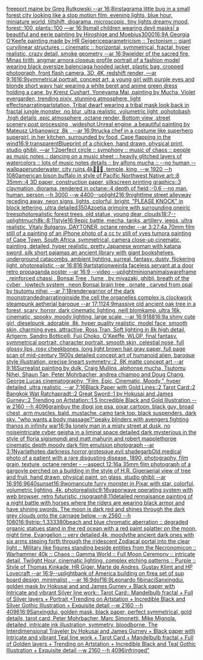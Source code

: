 [freeport maine by Greg Rutkowski --ar 16:8](https://www.ebank.nz/aiartgenerator?category=freeport%20maine%20by%20Greg%20Rutkowski%20--ar%2016%3A8)[instagram](https://www.ebank.nz/aiartgenerator?category=instagram)[a little bug in a small forest city looking like a stop motion film, evening lights, blue hour, miniature world, tiltshift, dioarama, microscopic, tiny lights,dreamy mood, forest::100, plants::100 —ar 16:9](https://www.ebank.nz/aiartgenerator?category=a%20little%20bug%20in%20a%20small%20forest%20city%20looking%20like%20a%20stop%20motion%20film%2C%20evening%20lights%2C%20blue%20hour%2C%20miniature%20world%2C%20tiltshift%2C%20dioarama%2C%20microscopic%2C%20tiny%20lights%2Cdreamy%20mood%2C%20forest%3A%3A100%2C%20plants%3A%3A100%20%E2%80%94ar%2016%3A9)[small children wearing devil masks| a beautiful and eerie painting by Hiroshige and Moebius](https://www.ebank.nz/aiartgenerator?category=small%20children%20wearing%20devil%20masks%7C%20a%20beautiful%20and%20eerie%20painting%20by%20Hiroshige%20and%20Moebius)[3000](https://www.ebank.nz/aiartgenerator?category=3000)[16:9](https://www.ebank.nz/aiartgenerator?category=16%3A9)[A Georgia O’Keefe painting made by HR Geiger](https://www.ebank.nz/aiartgenerator?category=A%20Georgia%20O%E2%80%99Keefe%20painting%20made%20by%20HR%20Geiger)[ice](https://www.ebank.nz/aiartgenerator?category=ice)[parametricism :: Tectonism :: giant curvilinear structures :: cinematic :: horizontal, symmetrical, fractal, hyper realistic, crazy detail, smoke geometry --ar 16:9](https://www.ebank.nz/aiartgenerator?category=parametricism%20%3A%3A%20Tectonism%20%3A%3A%20giant%20curvilinear%20structures%20%3A%3A%20cinematic%20%3A%3A%20horizontal%2C%20symmetrical%2C%20fractal%2C%20hyper%20realistic%2C%20crazy%20detail%2C%20smoke%20geometry%20--ar%2016%3A9)[wielder of the sacred fire, Minas tirith, angmar arnor](https://www.ebank.nz/aiartgenerator?category=wielder%20of%20the%20sacred%20fire%2C%20Minas%20tirith%2C%20angmar%20arnor)[a closeup profile portrait of a fashion model wearing black oversize balenciaga hooded jacket, plastic bag, cropped photograph, front flash camera, 3D, 4K, redshift render, —ar 9:16](https://www.ebank.nz/aiartgenerator?category=a%20closeup%20profile%20portrait%20of%20a%20fashion%20model%20wearing%20black%20oversize%20balenciaga%20hooded%20jacket%2C%20plastic%20bag%2C%20cropped%20photograph%2C%20front%20flash%20camera%2C%203D%2C%204K%2C%20redshift%20render%2C%20%E2%80%94ar%209%3A16)[16:9](https://www.ebank.nz/aiartgenerator?category=16%3A9)[symmetrical portrait, concept art, a young girl with purple eyes and blonde short wavy hair wearing a white beret and anime green dress holding a cane, by Krenz Cushart, Yoneyama Mai, painting by Mucha, Violet evergarden, trending pixiv, stunning atmosphere, light effects](https://www.ebank.nz/aiartgenerator?category=symmetrical%20portrait%2C%20concept%20art%2C%20a%20young%20girl%20with%20purple%20eyes%20and%20blonde%20short%20wavy%20hair%20wearing%20a%20white%20beret%20and%20anime%20green%20dress%20holding%20a%20cane%2C%20by%20Krenz%20Cushart%2C%20Yoneyama%20Mai%2C%20painting%20by%20Mucha%2C%20Violet%20evergarden%2C%20trending%20pixiv%2C%20stunning%20atmosphere%2C%20light%20effects)[narrating](https://www.ebank.nz/aiartgenerator?category=narrating)[artstation, Tribal dwarf wearing a tribal mask look back in fractal jungle,monster ,no blur ,ultra realistic ,volumetric light ,pohotobash ,high details ,epic atmosphere ,octane render, Bottom view ,street scenery,post processing , wideshot,Unreal engine ,a beautiful painting by Mateusz Urbanowicz ,8k , --ar 16:9](https://www.ebank.nz/aiartgenerator?category=artstation%2C%20Tribal%20dwarf%20wearing%20a%20tribal%20mask%20look%20back%20in%20fractal%20jungle%2Cmonster%20%2Cno%20blur%20%2Cultra%20realistic%20%2Cvolumetric%20light%20%2Cpohotobash%20%2Chigh%20details%20%2Cepic%20atmosphere%20%2Coctane%20render%2C%20Bottom%20view%20%2Cstreet%20scenery%2Cpost%20processing%20%2C%20wideshot%2CUnreal%20engine%20%2Ca%20beautiful%20painting%20by%20Mateusz%20Urbanowicz%20%2C8k%20%2C%20--ar%2016%3A9)[truck](https://www.ebank.nz/aiartgenerator?category=truck)[a chef in a costume like superhero supergirl, in her kitchen, surrounded by food, Cape flapping in the wind](https://www.ebank.nz/aiartgenerator?category=a%20chef%20in%20a%20costume%20like%20superhero%20supergirl%2C%20in%20her%20kitchen%2C%20surrounded%20by%20food%2C%20Cape%20flapping%20in%20the%20wind)[16:9](https://www.ebank.nz/aiartgenerator?category=16%3A9)[,transparent](https://www.ebank.nz/aiartgenerator?category=%2Ctransparent)[Blueprint of a chicken, hand drawn, physical print, studio ghibli, —ar 1:2](https://www.ebank.nz/aiartgenerator?category=Blueprint%20of%20a%20chicken%2C%20hand%20drawn%2C%20physical%20print%2C%20studio%20ghibli%2C%20%E2%80%94ar%201%3A2)[perfect circle :: symphony :: music of chaos :: people as music notes :: dancing on a music sheet :: heavily glitched layers of watercolors :: lots of music notes details :: by alfons mucha :: --no human --wallpaper](https://www.ebank.nz/aiartgenerator?category=perfect%20circle%20%3A%3A%20symphony%20%3A%3A%20music%20of%20chaos%20%3A%3A%20people%20as%20music%20notes%20%3A%3A%20dancing%20on%20a%20music%20sheet%20%3A%3A%20heavily%20glitched%20layers%20of%20watercolors%20%3A%3A%20lots%20of%20music%20notes%20details%20%3A%3A%20by%20alfons%20mucha%20%3A%3A%20--no%20human%20--wallpaper)[underwater, city ruins,4k](https://www.ebank.nz/aiartgenerator?category=underwater%2C%20city%20ruins%2C4k)[🦍🦍🦍, temple, king, --w 1920 --h 1080](https://www.ebank.nz/aiartgenerator?category=%F0%9F%A6%8D%F0%9F%A6%8D%F0%9F%A6%8D%2C%20temple%2C%20king%2C%20--w%201920%20--h%201080)[american bison buffalo in style of Pacific Northwest Native art::8 35mm::4 3D paper, construction paper, silkscreen printing graphics::3 claymation, diorama, rendered in octane::4 depth of field::-0.6 --no man, human, person --h 3000 --w 4400](https://www.ebank.nz/aiartgenerator?category=american%20bison%20buffalo%20in%20style%20of%20Pacific%20Northwest%20Native%20art%3A%3A8%2035mm%3A%3A4%203D%20paper%2C%20construction%20paper%2C%20silkscreen%20printing%20graphics%3A%3A3%20claymation%2C%20diorama%2C%20rendered%20in%20octane%3A%3A4%20depth%20of%20field%3A%3A-0.6%20--no%20man%2C%20human%2C%20person%20--h%203000%20--w%204400)[--uplight](https://www.ebank.nz/aiartgenerator?category=--uplight)[2](https://www.ebank.nz/aiartgenerator?category=2)[16:9](https://www.ebank.nz/aiartgenerator?category=16%3A9)[nighttime street alleyway receding away, neon signs, lights, colorful, bright, "PLEASE KNOCK" in block lettering, ultra detailed](https://www.ebank.nz/aiartgenerator?category=nighttime%20street%20alleyway%20receding%20away%2C%20neon%20signs%2C%20lights%2C%20colorful%2C%20bright%2C%20%22PLEASE%20KNOCK%22%20in%20block%20lettering%2C%20ultra%20detailed)[350](https://www.ebank.nz/aiartgenerator?category=350)[Azoetia grimoire with surrounding oneiric trees](https://www.ebank.nz/aiartgenerator?category=Azoetia%20grimoire%20with%20surrounding%20oneiric%20trees)[photorealistic forest trees, old statue, young dear, clouds](https://www.ebank.nz/aiartgenerator?category=photorealistic%20forest%20trees%2C%20old%20statue%2C%20young%20dear%2C%20clouds)[18:7](https://www.ebank.nz/aiartgenerator?category=18%3A7)[--uplight](https://www.ebank.nz/aiartgenerator?category=--uplight)[much](https://www.ebank.nz/aiartgenerator?category=much)[8k::](https://www.ebank.nz/aiartgenerator?category=8k%3A%3A)[8:11](https://www.ebank.nz/aiartgenerator?category=8%3A11)[style](https://www.ebank.nz/aiartgenerator?category=style)[16:9](https://www.ebank.nz/aiartgenerator?category=16%3A9)[epic battle, mecha, tanks, artillery, jeeps, ultra realistic, Vitaly Bulgarov, DAYTONER, octane render --ar 3:2](https://www.ebank.nz/aiartgenerator?category=epic%20battle%2C%20mecha%2C%20tanks%2C%20artillery%2C%20jeeps%2C%20ultra%20realistic%2C%20Vitaly%20Bulgarov%2C%20DAYTONER%2C%20octane%20render%20--ar%203%3A2)[7:4](https://www.ebank.nz/aiartgenerator?category=7%3A4)[a 70mm film still of a painting of an iPhone photo of a cc tv still of yves tumor](https://www.ebank.nz/aiartgenerator?category=a%2070mm%20film%20still%20of%20a%20painting%20of%20an%20iPhone%20photo%20of%20a%20cc%20tv%20still%20of%20yves%20tumor)[a painting of Cape Town, South Africa, symmetrical, camera close-up cinematic, painting, detailed, hyper realistic, pretty Japanese woman with katana sword ,silk short pajamas an ancient library with giant bookshelves, underground catacombs, ambient lighting, surreal, fantasy, dusty, flickering light, photorealistic --ar 16:8](https://www.ebank.nz/aiartgenerator?category=a%20painting%20of%20Cape%20Town%2C%20South%20Africa%2C%20symmetrical%2C%20camera%20close-up%20cinematic%2C%20painting%2C%20detailed%2C%20hyper%20realistic%2C%20pretty%20Japanese%20woman%20with%20katana%20sword%20%2Csilk%20short%20pajamas%20an%20ancient%20library%20with%20giant%20bookshelves%2C%20underground%20catacombs%2C%20ambient%20lighting%2C%20surreal%2C%20fantasy%2C%20dusty%2C%20flickering%20light%2C%20photorealistic%20--ar%2016%3A8)[16:9](https://www.ebank.nz/aiartgenerator?category=16%3A9)[artstation](https://www.ebank.nz/aiartgenerator?category=artstation)[weird](https://www.ebank.nz/aiartgenerator?category=weird)[a faceless servant at a door retro propaganda poster --ar 16:9 --video --uplight](https://www.ebank.nz/aiartgenerator?category=a%20faceless%20servant%20at%20a%20door%20retro%20propaganda%20poster%20--ar%2016%3A9%20--video%20--uplight)[minion](https://www.ebank.nz/aiartgenerator?category=minion)[animals](https://www.ebank.nz/aiartgenerator?category=animals)[wareframe  , reinforced chassi ,  Bonsai Tree , fume , by miyazaki, ghibli, breath of the cyber , lowtech system , neon Bonsai brain tree , ornate , carved from opal by tsutomu nihei, --ar 7:18](https://www.ebank.nz/aiartgenerator?category=wareframe%20%20%2C%20reinforced%20chassi%20%2C%20%20Bonsai%20Tree%20%2C%20fume%20%2C%20by%20miyazaki%2C%20ghibli%2C%20breath%20of%20the%20cyber%20%2C%20lowtech%20system%20%2C%20neon%20Bonsai%20brain%20tree%20%2C%20ornate%20%2C%20carved%20from%20opal%20by%20tsutomu%20nihei%2C%20--ar%207%3A18)[render](https://www.ebank.nz/aiartgenerator?category=render)[warrior of the dark moon](https://www.ebank.nz/aiartgenerator?category=warrior%20of%20the%20dark%20moon)[stranded](https://www.ebank.nz/aiartgenerator?category=stranded)[narrating](https://www.ebank.nz/aiartgenerator?category=narrating)[inside the cell the organelles complex is clockwork steampunk aetherial baroque --ar 17:11](https://www.ebank.nz/aiartgenerator?category=inside%20the%20cell%20the%20organelles%20complex%20is%20clockwork%20steampunk%20aetherial%20baroque%20--ar%2017%3A11)[24:9](https://www.ebank.nz/aiartgenerator?category=24%3A9)[massive old ancient oak tree in a forest, scary, horror, dark cinematic lighting, neill blomkamp, ultra 16k, cinematic, spooky, moody lighting, large scale, --ar 16:9](https://www.ebank.nz/aiartgenerator?category=massive%20old%20ancient%20oak%20tree%20in%20a%20forest%2C%20scary%2C%20horror%2C%20dark%20cinematic%20lighting%2C%20neill%20blomkamp%2C%20ultra%2016k%2C%20cinematic%2C%20spooky%2C%20moody%20lighting%2C%20large%20scale%2C%20--ar%2016%3A9)[1](https://www.ebank.nz/aiartgenerator?category=1)[88](https://www.ebank.nz/aiartgenerator?category=88)[16:9](https://www.ebank.nz/aiartgenerator?category=16%3A9)[a shiny cute girl, dieselpunk, adorable, 8k, hyper quality realistic, model face, smooth skin, charming eyes, attractive, Ross Tran, Soft lighting in 8k high detail, Artgerm, Sandro Botticelli, Fuji Choko, O'Keeffe, WLOP, final fantasy, symmetrical portrait, character portrait, smooth skin, celestial nose, full glossy lips, rosy cheekbones, long light brown hair,](https://www.ebank.nz/aiartgenerator?category=a%20shiny%20cute%20girl%2C%20dieselpunk%2C%20adorable%2C%208k%2C%20hyper%20quality%20realistic%2C%20model%20face%2C%20smooth%20skin%2C%20charming%20eyes%2C%20attractive%2C%20Ross%20Tran%2C%20Soft%20lighting%20in%208k%20high%20detail%2C%20Artgerm%2C%20Sandro%20Botticelli%2C%20Fuji%20Choko%2C%20O%27Keeffe%2C%20WLOP%2C%20final%20fantasy%2C%20symmetrical%20portrait%2C%20character%20portrait%2C%20smooth%20skin%2C%20celestial%20nose%2C%20full%20glossy%20lips%2C%20rosy%20cheekbones%2C%20long%20light%20brown%20hair%2C)[gray paper, full page scan of mid-century 1900s detailed concept art of humanoid alien, baroque style illustration, precise lineart symmetry::2, 8K matte concept art --ar 9:16](https://www.ebank.nz/aiartgenerator?category=gray%20paper%2C%20full%20page%20scan%20of%20mid-century%201900s%20detailed%20concept%20art%20of%20humanoid%20alien%2C%20baroque%20style%20illustration%2C%20precise%20lineart%20symmetry%3A%3A2%2C%208K%20matte%20concept%20art%20--ar%209%3A16)[Surrealist painting by dulk, Craig Mullins ,alphonse mucha, Tsutomu Nihei, Shaun Tan, Peter Mohrbacher, andrea chiampo and Doug Chang, George Lucas cinematography, “Film, Epic, Cinematic, Moody,”, hyper detailed, ultra realistic, --ar 7:16](https://www.ebank.nz/aiartgenerator?category=Surrealist%20painting%20by%20dulk%2C%20Craig%20Mullins%20%2Calphonse%20mucha%2C%20Tsutomu%20Nihei%2C%20Shaun%20Tan%2C%20Peter%20Mohrbacher%2C%20andrea%20chiampo%20and%20Doug%20Chang%2C%20George%20Lucas%20cinematography%2C%20%E2%80%9CFilm%2C%20Epic%2C%20Cinematic%2C%20Moody%2C%E2%80%9D%2C%20hyper%20detailed%2C%20ultra%20realistic%2C%20--ar%207%3A16)[Black Paper with Gold Lines::2 Tarot Card::2 Bangkok Wat Ratchapradt::2 Great Sword::1 by Hokusai and James Gurney::2 Trending on Artstation::1.5 Incredible Black and Gold Illustration  --w 2160 --h 4096](https://www.ebank.nz/aiartgenerator?category=Black%20Paper%20with%20Gold%20Lines%3A%3A2%20Tarot%20Card%3A%3A2%20Bangkok%20Wat%20Ratchapradt%3A%3A2%20Great%20Sword%3A%3A1%20by%20Hokusai%20and%20James%20Gurney%3A%3A2%20Trending%20on%20Artstation%3A%3A1.5%20Incredible%20Black%20and%20Gold%20Illustration%20%20--w%202160%20--h%204096)[grain](https://www.ebank.nz/aiartgenerator?category=grain)[buy the dip](https://www.ebank.nz/aiartgenerator?category=buy%20the%20dip)[gi joe psa, pixar cartoon. black guy, broad chest, arm muscles. bald. mustache. camo tank top. black suspenders. dark sky. "who wants a body massage?"](https://www.ebank.nz/aiartgenerator?category=gi%20joe%20psa%2C%20pixar%20cartoon.%20black%20guy%2C%20broad%20chest%2C%20arm%20muscles.%20bald.%20mustache.%20camo%20tank%20top.%20black%20suspenders.%20dark%20sky.%20%22who%20wants%20a%20body%20massage%3F%22)[peaky blinders with avengers fighting thanos in infinity war](https://www.ebank.nz/aiartgenerator?category=peaky%20blinders%20with%20avengers%20fighting%20thanos%20in%20infinity%20war)[16:9](https://www.ebank.nz/aiartgenerator?category=16%3A9)[a lonely man in a misty street at dusk, no noise](https://www.ebank.nz/aiartgenerator?category=a%20lonely%20man%20in%20a%20misty%20street%20at%20dusk%2C%20no%20noise)[intricate cyber geisha in a liminal space detailed dark mysterious in the style of floria sigismondi and matt mahurin and robert mapplethorpe cinematic depth moody dark film emulsion photograph --ar 3:1](https://www.ebank.nz/aiartgenerator?category=intricate%20cyber%20geisha%20in%20a%20liminal%20space%20detailed%20dark%20mysterious%20in%20the%20style%20of%20floria%20sigismondi%20and%20matt%20mahurin%20and%20robert%20mapplethorpe%20cinematic%20depth%20moody%20dark%20film%20emulsion%20photograph%20--ar%203%3A1)[Nyarlathotep,darkness,horror,grotesque,evil,shade](https://www.ebank.nz/aiartgenerator?category=Nyarlathotep%2Cdarkness%2Chorror%2Cgrotesque%2Cevil%2Cshade)[garb](https://www.ebank.nz/aiartgenerator?category=garb)[Old medical photo of a patient with a rare disgusting disease, 1890, photography, film grain, texture, octane render - --aspect 12:16](https://www.ebank.nz/aiartgenerator?category=Old%20medical%20photo%20of%20a%20patient%20with%20a%20rare%20disgusting%20disease%2C%201890%2C%20photography%2C%20film%20grain%2C%20texture%2C%20octane%20render%20-%20--aspect%2012%3A16)[a 35mm film photograph of a gargoyle perched on a building in the style of H.R. Giger](https://www.ebank.nz/aiartgenerator?category=a%2035mm%20film%20photograph%20of%20a%20gargoyle%20perched%20on%20a%20building%20in%20the%20style%20of%20H.R.%20Giger)[aerial view of tree and fruit, hand drawn, physical paint, on glass, studio ghibli --ar 16:9](https://www.ebank.nz/aiartgenerator?category=aerial%20view%20of%20tree%20and%20fruit%2C%20hand%20drawn%2C%20physical%20paint%2C%20on%20glass%2C%20studio%20ghibli%20--ar%2016%3A9)[16:9](https://www.ebank.nz/aiartgenerator?category=16%3A9)[640](https://www.ebank.nz/aiartgenerator?category=640)[sunset](https://www.ebank.nz/aiartgenerator?category=sunset)[16:9](https://www.ebank.nz/aiartgenerator?category=16%3A9)[woman](https://www.ebank.nz/aiartgenerator?category=woman)[cute furry monster in Pixar with star, colorful, volumetric lighting, 4k, photorealistic](https://www.ebank.nz/aiartgenerator?category=cute%20furry%20monster%20in%20Pixar%20with%20star%2C%20colorful%2C%20volumetric%20lighting%2C%204k%2C%20photorealistic)[9:16](https://www.ebank.nz/aiartgenerator?category=9%3A16)[vaporwave operating system with web browser, retro futuristic, risograph](https://www.ebank.nz/aiartgenerator?category=vaporwave%20operating%20system%20with%20web%20browser%2C%20retro%20futuristic%2C%20risograph)[8:11](https://www.ebank.nz/aiartgenerator?category=8%3A11)[detailed rennaisance painting of a night battle with horses where the riders are wearing black armor and have shining swords.  The moon is dark red and shines through the dark grey clouds onto the carnage below --w 2560 --h 1080](https://www.ebank.nz/aiartgenerator?category=detailed%20rennaisance%20painting%20of%20a%20night%20battle%20with%20horses%20where%20the%20riders%20are%20wearing%20black%20armor%20and%20have%20shining%20swords.%20%20The%20moon%20is%20dark%20red%20and%20shines%20through%20the%20dark%20grey%20clouds%20onto%20the%20carnage%20below%20--w%202560%20--h%201080)[16:9](https://www.ebank.nz/aiartgenerator?category=16%3A9)[strip::1.3333](https://www.ebank.nz/aiartgenerator?category=strip%3A%3A1.3333)[80](https://www.ebank.nz/aiartgenerator?category=80)[beach and blue chromatic aberration :: degraded organic statues stand in the red ocean with a red paint splatter on the moon, night time, Evangelion :: very detailed 4k, moody](https://www.ebank.nz/aiartgenerator?category=beach%20and%20blue%20chromatic%20aberration%20%3A%3A%20degraded%20organic%20statues%20stand%20in%20the%20red%20ocean%20with%20a%20red%20paint%20splatter%20on%20the%20moon%2C%20night%20time%2C%20Evangelion%20%3A%3A%20very%20detailed%204k%2C%20moody)[the ancient dark ones with six arms steping forth through the iridescent Zodiacal portal into the clear light :: Military like figures standing beside entities from the Necronomicon :: Warhammer 40k :: Chaos :: Gamma World :: Full Moon Ceremony :: intricate detail, Twilight Hour, cinematic lighting, complex etching patterns :: Purple :: Style of Thomas Kinkade, HR Giger, Marte de Andres, Gustav Klimt and HP Lovecraft --ar 16:9](https://www.ebank.nz/aiartgenerator?category=the%20ancient%20dark%20ones%20with%20six%20arms%20steping%20forth%20through%20the%20iridescent%20Zodiacal%20portal%20into%20the%20clear%20light%20%3A%3A%20Military%20like%20figures%20standing%20beside%20entities%20from%20the%20Necronomicon%20%3A%3A%20Warhammer%2040k%20%3A%3A%20Chaos%20%3A%3A%20Gamma%20World%20%3A%3A%20Full%20Moon%20Ceremony%20%3A%3A%20intricate%20detail%2C%20Twilight%20Hour%2C%20cinematic%20lighting%2C%20complex%20etching%20patterns%20%3A%3A%20Purple%20%3A%3A%20Style%20of%20Thomas%20Kinkade%2C%20HR%20Giger%2C%20Marte%20de%20Andres%2C%20Gustav%20Klimt%20and%20HP%20Lovecraft%20--ar%2016%3A9)[--uplight](https://www.ebank.nz/aiartgenerator?category=--uplight)[bank of America building  on fire](https://www.ebank.nz/aiartgenerator?category=bank%20of%20America%20building%20%20on%20fire)[a set of sup board design  ,minimalist , --ar 16:9](https://www.ebank.nz/aiartgenerator?category=a%20set%20of%20sup%20board%20design%20%20%2Cminimalist%20%2C%20--ar%2016%3A9)[dof](https://www.ebank.nz/aiartgenerator?category=dof)[16:9](https://www.ebank.nz/aiartgenerator?category=16%3A9)[Leonardo fibinaci](https://www.ebank.nz/aiartgenerator?category=Leonardo%20fibinaci)[Sanxingdui, golden mask by Hokusai and and James Gurney + Black paper with Intricate and vibrant Silver line work:: Tarot Card:: Mandelbulb fractal + Full of Silver layers + Portrait +Trending on Artstation + Incredible Black and Silver Gothic Illustration + Exquisite detail --w 2160  --h 4096](https://www.ebank.nz/aiartgenerator?category=Sanxingdui%2C%20golden%20mask%20by%20Hokusai%20and%20and%20James%20Gurney%20%2B%20Black%20paper%20with%20Intricate%20and%20vibrant%20Silver%20line%20work%3A%3A%20Tarot%20Card%3A%3A%20Mandelbulb%20fractal%20%2B%20Full%20of%20Silver%20layers%20%2B%20Portrait%20%2BTrending%20on%20Artstation%20%2B%20Incredible%20Black%20and%20Silver%20Gothic%20Illustration%20%2B%20Exquisite%20detail%20--w%202160%20%20--h%204096)[16:9](https://www.ebank.nz/aiartgenerator?category=16%3A9)[Sanxingdui, golden mask, black paper, perfect symmetrical, gold details, tarot card, Peter Mohrbacher, Marc Simonetti, Mike Mignola, detailed, intricate ink illustration, symmetry, bloodborne, The Interdimensional Traveler by Hokusai and James Gurney + Black paper with Intricate and vibrant Teal line work + Tarot Card + Mandelbulb fractal + Full of Golden layers + Trending on Artstation + Incredible Black and Teal Gothic Illustration + Exquisite detail --w 2160 --h 4096](https://www.ebank.nz/aiartgenerator?category=Sanxingdui%2C%20golden%20mask%2C%20black%20paper%2C%20perfect%20symmetrical%2C%20gold%20details%2C%20tarot%20card%2C%20Peter%20Mohrbacher%2C%20Marc%20Simonetti%2C%20Mike%20Mignola%2C%20detailed%2C%20intricate%20ink%20illustration%2C%20symmetry%2C%20bloodborne%2C%20The%20Interdimensional%20Traveler%20by%20Hokusai%20and%20James%20Gurney%20%2B%20Black%20paper%20with%20Intricate%20and%20vibrant%20Teal%20line%20work%20%2B%20Tarot%20Card%20%2B%20Mandelbulb%20fractal%20%2B%20Full%20of%20Golden%20layers%20%2B%20Trending%20on%20Artstation%20%2B%20Incredible%20Black%20and%20Teal%20Gothic%20Illustration%20%2B%20Exquisite%20detail%20--w%202160%20--h%204096)[infringed"](https://www.ebank.nz/aiartgenerator?category=infringed%22)